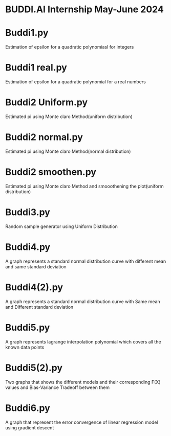 # BUDDI.AI Internship May-June 2024

# Buddi1.py

Estimation of epsilon for a quadratic polynomiasl for integers

# Buddi1 real.py

Estimation of epsilon for a quadratic polynomial for a real numbers

# Buddi2 Uniform.py

Estimated pi using Monte claro Method(uniform distribution)

# Buddi2 normal.py

Estimated pi using Monte claro Method(normal distribution)

# Buddi2 smoothen.py

Estimated pi using Monte claro Method and smooothening the plot(uniform distribution)

# Buddi3.py

Random sample generator using Uniform Distribution

# Buddi4.py

A graph represents a standard normal distribution curve with different mean and same standard deviation

# Buddi4(2).py

A graph represents a standard normal distribution curve with Same mean and Different standard deviation

# Buddi5.py

A graph represents lagrange interpolation polynomial which covers all the known data points

# Buddi5(2).py

Two graphs that shows the different models and their corresponding F(X) values and Bias-Variance Tradeoff between them


# Buddi6.py

A graph that represent the error convergence of linear regression model using gradient descent
